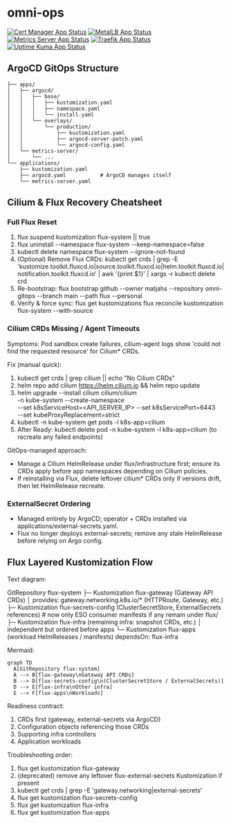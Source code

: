 # omni-ops

[![Cert Manager App Status](https://cd.apps.lab.mxe11.nl/api/badge?name=cert-manager&revision=true&showAppName=true)](https://cd.apps.lab.mxe11.nl/applications/cert-manager)
[![MetalLB App Status](https://cd.apps.lab.mxe11.nl/api/badge?name=metallb&revision=true&showAppName=true)](https://cd.apps.lab.mxe11.nl/applications/metallb)
[![Metrics Server App Status](https://cd.apps.lab.mxe11.nl/api/badge?name=metrics-server&revision=true&showAppName=true)](https://cd.apps.lab.mxe11.nl/applications/metrics-server)
[![Traefik App Status](https://cd.apps.lab.mxe11.nl/api/badge?name=traefik&revision=true&showAppName=true)](https://cd.apps.lab.mxe11.nl/applications/traefik)
[![Uptime Kuma App Status](https://cd.apps.lab.mxe11.nl/api/badge?name=uptime-kuma&revision=true&showAppName=true)](https://cd.apps.lab.mxe11.nl/applications/uptime-kuma)
## ArgoCD GitOps Structure

```
├── apps/
│   ├── argocd/
│   │   ├── base/
│   │   │   ├── kustomization.yaml
│   │   │   ├── namespace.yaml
│   │   │   └── install.yaml
│   │   └── overlays/
│   │       └── production/
│   │           ├── kustomization.yaml
│   │           ├── argocd-server-patch.yaml
│   │           └── argocd-config.yaml
│   └── metrics-server/
│       └── ...
└── applications/
    ├── kustomization.yaml
    ├── argocd.yaml           # ArgoCD manages itself
    └── metrics-server.yaml
```


## Cilium & Flux Recovery Cheatsheet

### Full Flux Reset
1. flux suspend kustomization flux-system || true
2. flux uninstall --namespace flux-system --keep-namespace=false
3. kubectl delete namespace flux-system --ignore-not-found
4. (Optional) Remove Flux CRDs:
   kubectl get crds | grep -E 'kustomize.toolkit.fluxcd.io|source.toolkit.fluxcd.io|helm.toolkit.fluxcd.io|notification.toolkit.fluxcd.io' | awk '{print $1}' | xargs -r kubectl delete crd
5. Re-bootstrap:
   flux bootstrap github --owner matjahs --repository omni-gitops --branch main --path flux --personal
6. Verify & force sync:
   flux get kustomizations
   flux reconcile kustomization flux-system --with-source

### Cilium CRDs Missing / Agent Timeouts
Symptoms: Pod sandbox create failures, cilium-agent logs show 'could not find the requested resource' for Cilium* CRDs.

Fix (manual quick):
1. kubectl get crds | grep cilium || echo "No Cilium CRDs"
2. helm repo add cilium https://helm.cilium.io && helm repo update
3. helm upgrade --install cilium cilium/cilium \
   -n kube-system --create-namespace \
   --set k8sServiceHost=<API_SERVER_IP> --set k8sServicePort=6443 \
   --set kubeProxyReplacement=strict
4. kubectl -n kube-system get pods -l k8s-app=cilium
5. After Ready: kubectl delete pod -n kube-system -l k8s-app=cilium (to recreate any failed endpoints)

GitOps-managed approach:
- Manage a Cilium HelmRelease under flux/infrastructure first; ensure its CRDs apply before app namespaces depending on Cilium policies.
- If reinstalling via Flux, delete leftover cilium* CRDs only if versions drift, then let HelmRelease recreate.

### ExternalSecret Ordering
- Managed entirely by ArgoCD; operator + CRDs installed via applications/external-secrets.yaml.
- Flux no longer deploys external-secrets; remove any stale HelmRelease before relying on Argo config.

## Flux Layered Kustomization Flow

Text diagram:

GitRepository flux-system
  ├─ Kustomization flux-gateway (Gateway API CRDs)
  │    provides: gateway.networking.k8s.io/* (HTTPRoute, Gateway, etc.)
  ├─ Kustomization flux-secrets-config (ClusterSecretStore, ExternalSecrets references)  # now only ESO consumer manifests if any remain under flux/
  ├─ Kustomization flux-infra (remaining infra: snapshot CRDs, etc.)
  │    independent but ordered before apps
  └─ Kustomization flux-apps (workload HelmReleases / manifests)
       dependsOn: flux-infra

Mermaid:

```mermaid
graph TD
  A[GitRepository flux-system]
  A --> B[flux-gateway\nGateway API CRDs]
  B --> D[flux-secrets-config\n(ClusterSecretStore / ExternalSecrets)]
  D --> E[flux-infra\nOther infra]
  E --> F[flux-apps\nWorkloads]
```

Readiness contract:
1. CRDs first (gateway, external-secrets via ArgoCD)
2. Configuration objects referencing those CRDs
3. Supporting infra controllers
4. Application workloads

Troubleshooting order:
1. flux get kustomization flux-gateway
2. (deprecated) remove any leftover flux-external-secrets Kustomization if present
3. kubectl get crds | grep -E 'gateway.networking|external-secrets'
4. flux get kustomization flux-secrets-config
5. flux get kustomization flux-infra
6. flux get kustomization flux-apps
